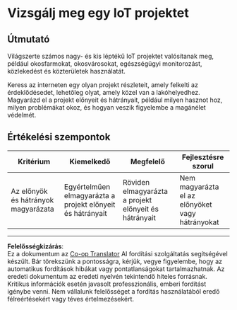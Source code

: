 <!--
CO_OP_TRANSLATOR_METADATA:
{
  "original_hash": "7ef1cec2d27b086032d46ab1958f3e99",
  "translation_date": "2025-08-27T22:23:52+00:00",
  "source_file": "1-getting-started/lessons/1-introduction-to-iot/assignment.md",
  "language_code": "hu"
}
-->
# Vizsgálj meg egy IoT projektet

## Útmutató

Világszerte számos nagy- és kis léptékű IoT projektet valósítanak meg, például okosfarmokat, okosvárosokat, egészségügyi monitorozást, közlekedést és közterületek használatát.

Keress az interneten egy olyan projekt részleteit, amely felkelti az érdeklődésedet, lehetőleg olyat, amely közel van a lakóhelyedhez. Magyarázd el a projekt előnyeit és hátrányait, például milyen hasznot hoz, milyen problémákat okoz, és hogyan veszik figyelembe a magánélet védelmét.

## Értékelési szempontok

| Kritérium | Kiemelkedő | Megfelelő | Fejlesztésre szorul |
| --------- | ---------- | --------- | ------------------- |
| Az előnyök és hátrányok magyarázata | Egyértelműen elmagyarázta a projekt előnyeit és hátrányait | Röviden elmagyarázta a projekt előnyeit és hátrányait | Nem magyarázta el az előnyöket vagy hátrányokat |

---

**Felelősségkizárás**:  
Ez a dokumentum az [Co-op Translator](https://github.com/Azure/co-op-translator) AI fordítási szolgáltatás segítségével készült. Bár törekszünk a pontosságra, kérjük, vegye figyelembe, hogy az automatikus fordítások hibákat vagy pontatlanságokat tartalmazhatnak. Az eredeti dokumentum az eredeti nyelvén tekintendő hiteles forrásnak. Kritikus információk esetén javasolt professzionális, emberi fordítást igénybe venni. Nem vállalunk felelősséget a fordítás használatából eredő félreértésekért vagy téves értelmezésekért.